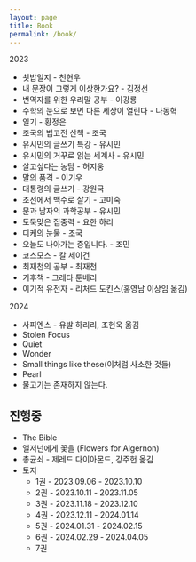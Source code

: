```yaml
---
layout: page
title: Book
permalink: /book/
---
```


2023
- 쇳밥일지 - 천현우
- 내 문장이 그렇게 이상한가요? - 김정선
- 번역자를 위한 우리말 공부 - 이강룡
- 수학의 눈으로 보면 다른 세상이 열린다 - 나동혁
- 일기 - 황정은
- 조국의 법고전 산책 - 조국
- 유시민의 글쓰기 특강 - 유시민
- 유시민의 거꾸로 읽는 세계사 - 유시민
- 살고싶다는 농담 - 허지웅
- 말의 품격 - 이기우
- 대통령의 글쓰기 - 강원국
- 조선에서 백수로 살기 - 고미숙
- 문과 남자의 과학공부 - 유시민
- 도둑맞은 집중력 - 요한 하리
- 디케의 눈물 - 조국
- 오늘도 나아가는 중입니다. - 조민
- 코스모스 - 칼 세이건
- 최재천의 공부 - 최재천
- 기후책 - 그레타 툰베리
- 이기적 유전자 - 리처드 도킨스(홍영남 이상임 옮김)

2024
* 사피엔스 - 유발 하리리, 조현욱 옮김
* Stolen Focus
* Quiet
* Wonder
* Small things like these(이처럼 사소한 것들)
* Pearl
* 물고기는 존재하지 않는다.

## 진행중
* The Bible
* 앨저넌에게 꽃을 (Flowers for Algernon)
* 총균쇠 - 제레드 다이아몬드, 강주헌 옮김
* 토지 
	* 1권 - 2023.09.06 - 2023.10.10
	* 2권 - 2023.10.11 - 2023.11.05
	* 3권 - 2023.11.18 - 2023.12.10
	* 4권 - 2023.12.11 - 2024.01.14
	* 5권 - 2024.01.31 - 2024.02.15
	* 6권 - 2024.02.29 - 2024.04.05
	* 7권
